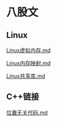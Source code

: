 # 八股文

## Linux

[Linux虚拟内存.md](https://github.com/niu0217/Documents/blob/main/EightPartEssay/Linux虚拟内存.md)

[Linux内存映射.md](https://github.com/niu0217/Documents/blob/main/EightPartEssay/Linux内存映射.md)

[Linux共享库.md](https://github.com/niu0217/Documents/blob/main/EightPartEssay/Linux共享库.md)

## C++链接

[位置无关代码.md](https://github.com/niu0217/Documents/blob/main/EightPartEssay/位置无关代码.md)

